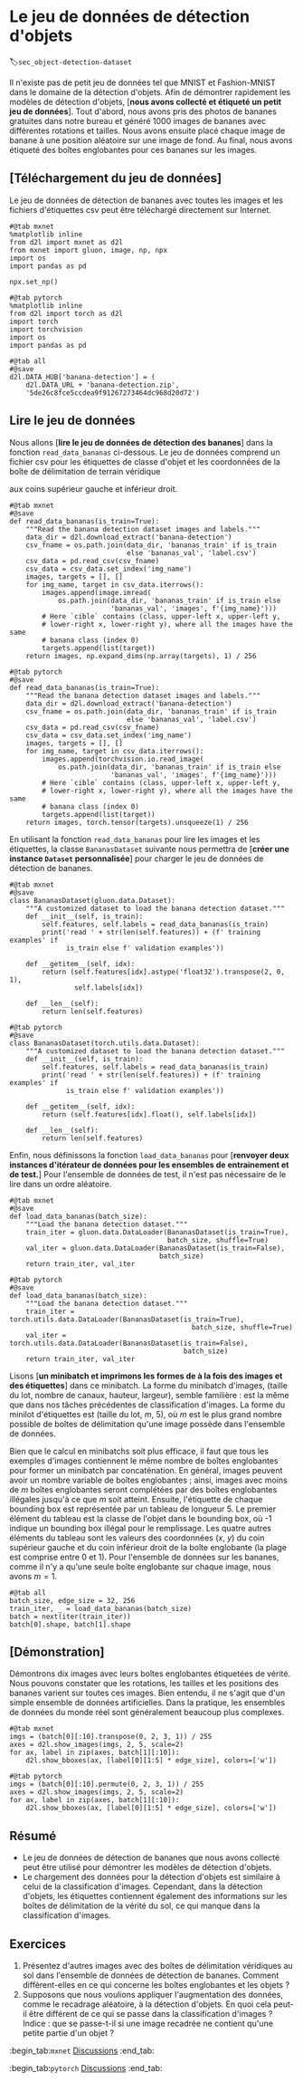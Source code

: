 # Le jeu de données de détection d'objets
:label:`sec_object-detection-dataset` 

Il n'existe pas de petit jeu de données tel que MNIST et Fashion-MNIST dans le domaine de la détection d'objets.
Afin de démontrer rapidement les modèles de détection d'objets,
[**nous avons collecté et étiqueté un petit jeu de données**].
Tout d'abord, nous avons pris des photos de bananes gratuites dans notre bureau
et généré
1000 images de bananes avec différentes rotations et tailles.
Nous avons ensuite placé chaque image de banane
à une position aléatoire sur une image de fond.
Au final, nous avons étiqueté des boîtes englobantes pour ces bananes sur les images.


## [**Téléchargement du jeu de données**]

Le jeu de données de détection de bananes avec toutes les images et les fichiers d'étiquettes csv
peut être téléchargé directement sur Internet.

```{.python .input}
#@tab mxnet
%matplotlib inline
from d2l import mxnet as d2l
from mxnet import gluon, image, np, npx
import os
import pandas as pd

npx.set_np()
```

```{.python .input}
#@tab pytorch
%matplotlib inline
from d2l import torch as d2l
import torch
import torchvision
import os
import pandas as pd
```

```{.python .input}
#@tab all
#@save
d2l.DATA_HUB['banana-detection'] = (
    d2l.DATA_URL + 'banana-detection.zip',
    '5de26c8fce5ccdea9f91267273464dc968d20d72')
```

## Lire le jeu de données

Nous allons [**lire le jeu de données de détection des bananes**] dans la fonction `read_data_bananas`
ci-dessous.
Le jeu de données comprend un fichier csv pour les étiquettes de classe d'objet
et les coordonnées de la boîte de délimitation de terrain véridique

aux coins supérieur gauche et inférieur droit.

```{.python .input}
#@tab mxnet
#@save
def read_data_bananas(is_train=True):
    """Read the banana detection dataset images and labels."""
    data_dir = d2l.download_extract('banana-detection')
    csv_fname = os.path.join(data_dir, 'bananas_train' if is_train
                             else 'bananas_val', 'label.csv')
    csv_data = pd.read_csv(csv_fname)
    csv_data = csv_data.set_index('img_name')
    images, targets = [], []
    for img_name, target in csv_data.iterrows():
        images.append(image.imread(
            os.path.join(data_dir, 'bananas_train' if is_train else
                         'bananas_val', 'images', f'{img_name}')))
        # Here `cible` contains (class, upper-left x, upper-left y,
        # lower-right x, lower-right y), where all the images have the same
        # banana class (index 0)
        targets.append(list(target))
    return images, np.expand_dims(np.array(targets), 1) / 256
```

```{.python .input}
#@tab pytorch
#@save
def read_data_bananas(is_train=True):
    """Read the banana detection dataset images and labels."""
    data_dir = d2l.download_extract('banana-detection')
    csv_fname = os.path.join(data_dir, 'bananas_train' if is_train
                             else 'bananas_val', 'label.csv')
    csv_data = pd.read_csv(csv_fname)
    csv_data = csv_data.set_index('img_name')
    images, targets = [], []
    for img_name, target in csv_data.iterrows():
        images.append(torchvision.io.read_image(
            os.path.join(data_dir, 'bananas_train' if is_train else
                         'bananas_val', 'images', f'{img_name}')))
        # Here `cible` contains (class, upper-left x, upper-left y,
        # lower-right x, lower-right y), where all the images have the same
        # banana class (index 0)
        targets.append(list(target))
    return images, torch.tensor(targets).unsqueeze(1) / 256
```

En utilisant la fonction `read_data_bananas` pour lire les images et les étiquettes,
la classe `BananasDataset` suivante
nous permettra de [**créer une instance `Dataset` personnalisée**]
pour charger le jeu de données de détection de bananes.

```{.python .input}
#@tab mxnet
#@save
class BananasDataset(gluon.data.Dataset):
    """A customized dataset to load the banana detection dataset."""
    def __init__(self, is_train):
        self.features, self.labels = read_data_bananas(is_train)
        print('read ' + str(len(self.features)) + (f' training examples' if
              is_train else f' validation examples'))

    def __getitem__(self, idx):
        return (self.features[idx].astype('float32').transpose(2, 0, 1),
                self.labels[idx])

    def __len__(self):
        return len(self.features)
```

```{.python .input}
#@tab pytorch
#@save
class BananasDataset(torch.utils.data.Dataset):
    """A customized dataset to load the banana detection dataset."""
    def __init__(self, is_train):
        self.features, self.labels = read_data_bananas(is_train)
        print('read ' + str(len(self.features)) + (f' training examples' if
              is_train else f' validation examples'))

    def __getitem__(self, idx):
        return (self.features[idx].float(), self.labels[idx])

    def __len__(self):
        return len(self.features)
```

Enfin, nous définissons
la fonction `load_data_bananas` pour [**renvoyer deux instances
d'itérateur de données pour les ensembles de entrainement et de test.**]
Pour l'ensemble de données de test,
il n'est pas nécessaire de le lire dans un ordre aléatoire.

```{.python .input}
#@tab mxnet
#@save
def load_data_bananas(batch_size):
    """Load the banana detection dataset."""
    train_iter = gluon.data.DataLoader(BananasDataset(is_train=True),
                                       batch_size, shuffle=True)
    val_iter = gluon.data.DataLoader(BananasDataset(is_train=False),
                                     batch_size)
    return train_iter, val_iter
```

```{.python .input}
#@tab pytorch
#@save
def load_data_bananas(batch_size):
    """Load the banana detection dataset."""
    train_iter = torch.utils.data.DataLoader(BananasDataset(is_train=True),
                                             batch_size, shuffle=True)
    val_iter = torch.utils.data.DataLoader(BananasDataset(is_train=False),
                                           batch_size)
    return train_iter, val_iter
```

Lisons [**un minibatch et imprimons les formes de
à la fois des images et des étiquettes**] dans ce minibatch.
La forme du minibatch d'images,
(taille du lot, nombre de canaux, hauteur, largeur),
semble familière :
est la même que dans nos tâches précédentes de classification d'images.
La forme du minilot d'étiquettes est
(taille du lot, $m$, 5),
où $m$ est le plus grand nombre possible de boîtes de délimitation
qu'une image possède dans l'ensemble de données.

Bien que le calcul en minibatchs soit plus efficace,
il faut que tous les exemples d'images
contiennent le même nombre de boîtes englobantes pour former un minibatch par concaténation.
En général,
images peuvent avoir un nombre variable de boîtes englobantes ;
ainsi,
images avec moins de $m$ boîtes englobantes
seront complétées par des boîtes englobantes illégales
jusqu'à ce que $m$ soit atteint.
Ensuite,
l'étiquette de chaque bounding box est représentée par un tableau de longueur 5.
Le premier élément du tableau est la classe de l'objet dans le bounding box,
où -1 indique un bounding box illégal pour le remplissage.
Les quatre autres éléments du tableau sont
les valeurs des coordonnées ($x$, $y$)
du coin supérieur gauche et du coin inférieur droit
de la boîte englobante (la plage est comprise entre 0 et 1).
Pour l'ensemble de données sur les bananes,
comme il n'y a qu'une seule boîte englobante sur chaque image,
nous avons $m=1$.

```{.python .input}
#@tab all
batch_size, edge_size = 32, 256
train_iter, _ = load_data_bananas(batch_size)
batch = next(iter(train_iter))
batch[0].shape, batch[1].shape
```

## [**Démonstration**]

Démontrons dix images avec leurs boîtes englobantes étiquetées de vérité.
Nous pouvons constater que les rotations, les tailles et les positions des bananes varient sur toutes ces images.
Bien entendu, il ne s'agit que d'un simple ensemble de données artificielles.
Dans la pratique, les ensembles de données du monde réel sont généralement beaucoup plus complexes.

```{.python .input}
#@tab mxnet
imgs = (batch[0][:10].transpose(0, 2, 3, 1)) / 255
axes = d2l.show_images(imgs, 2, 5, scale=2)
for ax, label in zip(axes, batch[1][:10]):
    d2l.show_bboxes(ax, [label[0][1:5] * edge_size], colors=['w'])
```

```{.python .input}
#@tab pytorch
imgs = (batch[0][:10].permute(0, 2, 3, 1)) / 255
axes = d2l.show_images(imgs, 2, 5, scale=2)
for ax, label in zip(axes, batch[1][:10]):
    d2l.show_bboxes(ax, [label[0][1:5] * edge_size], colors=['w'])
```

## Résumé

* Le jeu de données de détection de bananes que nous avons collecté peut être utilisé pour démontrer les modèles de détection d'objets.
* Le chargement des données pour la détection d'objets est similaire à celui de la classification d'images. Cependant, dans la détection d'objets, les étiquettes contiennent également des informations sur les boîtes de délimitation de la vérité du sol, ce qui manque dans la classification d'images.


## Exercices

1. Présentez d'autres images avec des boîtes de délimitation véridiques au sol dans l'ensemble de données de détection de bananes. Comment diffèrent-elles en ce qui concerne les boîtes englobantes et les objets ?
1. Supposons que nous voulions appliquer l'augmentation des données, comme le recadrage aléatoire, à la détection d'objets. En quoi cela peut-il être différent de ce qui se passe dans la classification d'images ? Indice : que se passe-t-il si une image recadrée ne contient qu'une petite partie d'un objet ?

:begin_tab:`mxnet`
[Discussions](https://discuss.d2l.ai/t/372)
:end_tab:

:begin_tab:`pytorch`
[Discussions](https://discuss.d2l.ai/t/1608)
:end_tab:
